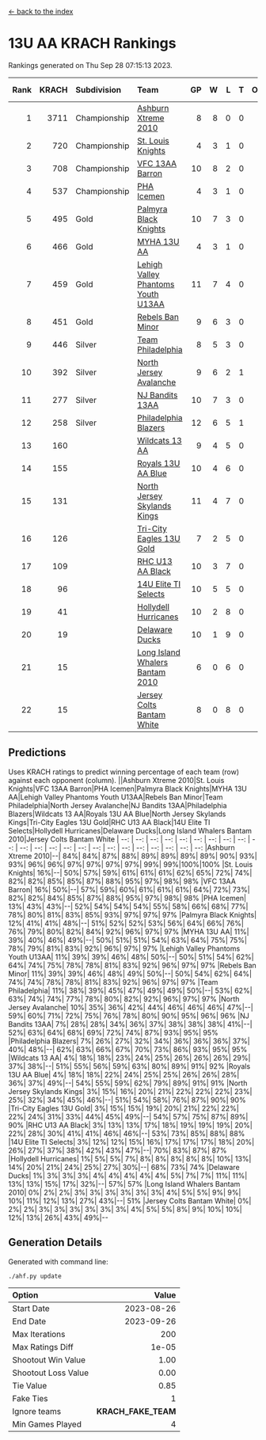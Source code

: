 [<- back to the index](readme.md)
# 13U AA KRACH Rankings
Rankings generated on Thu Sep 28 07:15:13 2023.

Rank|KRACH|Subdivision|Team|GP|W|L|T|OTW|OTL|SoS|Exp Wins|Win Diff
---:|---:|:---|:---|---:|---:|---:|---:|---:|---:|---:|---:|---:
1|3711|Championship|[Ashburn Xtreme 2010](https://gamesheetstats.com/seasons/3659/teams/140527/schedule)|8|8|0|0|0|0|377|8.8|-0.0
2|720|Championship|[St. Louis Knights](https://gamesheetstats.com/seasons/3659/teams/143323/schedule)|4|3|1|0|0|0|917|3.8|-0.0
3|708|Championship|[VFC 13AA Barron](https://gamesheetstats.com/seasons/3659/teams/140544/schedule)|10|8|2|0|1|0|252|8.9|0.0
4|537|Championship|[PHA Icemen](https://gamesheetstats.com/seasons/3659/teams/143321/schedule)|4|3|1|0|0|0|319|3.9|0.0
5|495|Gold|[Palmyra Black Knights](https://gamesheetstats.com/seasons/3659/teams/140537/schedule)|10|7|3|0|0|0|797|7.8|-0.0
6|466|Gold|[MYHA 13U AA](https://gamesheetstats.com/seasons/3659/teams/140533/schedule)|4|3|1|0|0|0|301|3.9|0.0
7|459|Gold|[Lehigh Valley Phantoms Youth U13AA](https://gamesheetstats.com/seasons/3659/teams/140531/schedule)|11|7|4|0|0|0|565|7.9|0.0
8|451|Gold|[Rebels Ban Minor](https://gamesheetstats.com/seasons/3659/teams/140539/schedule)|9|6|3|0|0|0|583|6.9|0.0
9|446|Silver|[Team Philadelphia](https://gamesheetstats.com/seasons/3659/teams/140542/schedule)|8|5|3|0|0|0|347|5.9|0.0
10|392|Silver|[North Jersey Avalanche](https://gamesheetstats.com/seasons/3659/teams/140535/schedule)|9|6|2|1|0|0|231|7.7|0.0
11|277|Silver|[NJ Bandits 13AA](https://gamesheetstats.com/seasons/3659/teams/140534/schedule)|10|7|3|0|2|1|186|7.9|0.0
12|258|Silver|[Philadelphia Blazers](https://gamesheetstats.com/seasons/3659/teams/140538/schedule)|12|6|5|1|1|0|755|7.7|0.0
13|160||[Wildcats 13 AA](https://gamesheetstats.com/seasons/3659/teams/140545/schedule)|9|4|5|0|0|0|268|4.9|0.0
14|155||[Royals 13U AA Blue](https://gamesheetstats.com/seasons/3659/teams/140541/schedule)|10|4|6|0|0|0|316|4.9|0.0
15|131||[North Jersey Skylands Kings](https://gamesheetstats.com/seasons/3659/teams/140536/schedule)|11|4|7|0|0|0|320|4.9|0.0
16|126||[Tri-City Eagles 13U Gold](https://gamesheetstats.com/seasons/3659/teams/140543/schedule)|7|2|5|0|0|1|396|2.9|0.0
17|109||[RHC U13 AA Black](https://gamesheetstats.com/seasons/3659/teams/140540/schedule)|10|3|7|0|0|0|306|3.9|0.0
18|96||[14U Elite TI Selects](https://gamesheetstats.com/seasons/3659/teams/140526/schedule)|10|5|5|0|0|1|185|5.9|0.0
19|41||[Hollydell Hurricanes](https://gamesheetstats.com/seasons/3659/teams/140529/schedule)|10|2|8|0|0|0|581|2.9|0.0
20|19||[Delaware Ducks](https://gamesheetstats.com/seasons/3659/teams/140528/schedule)|10|1|9|0|0|0|194|1.9|0.0
21|15||[Long Island Whalers Bantam 2010](https://gamesheetstats.com/seasons/3659/teams/140532/schedule)|6|0|6|0|0|0|246|0.9|0.0
22|15||[Jersey Colts Bantam White](https://gamesheetstats.com/seasons/3659/teams/140530/schedule)|8|0|8|0|0|1|248|0.9|0.0

## Predictions
Uses KRACH ratings to predict winning percentage of each team (row) against each opponent (column).
||Ashburn Xtreme 2010|St. Louis Knights|VFC 13AA Barron|PHA Icemen|Palmyra Black Knights|MYHA 13U AA|Lehigh Valley Phantoms Youth U13AA|Rebels Ban Minor|Team Philadelphia|North Jersey Avalanche|NJ Bandits 13AA|Philadelphia Blazers|Wildcats 13 AA|Royals 13U AA Blue|North Jersey Skylands Kings|Tri-City Eagles 13U Gold|RHC U13 AA Black|14U Elite TI Selects|Hollydell Hurricanes|Delaware Ducks|Long Island Whalers Bantam 2010|Jersey Colts Bantam White
| --: | --: | --: | --: | --: | --: | --: | --: | --: | --: | --: | --: | --: | --: | --: | --: | --: | --: | --: | --: | --: | --: | --: 
|Ashburn Xtreme 2010|--| 84%| 84%| 87%| 88%| 89%| 89%| 89%| 89%| 90%| 93%| 93%| 96%| 96%| 97%| 97%| 97%| 97%| 99%| 99%|100%|100%
|St. Louis Knights| 16%|--| 50%| 57%| 59%| 61%| 61%| 61%| 62%| 65%| 72%| 74%| 82%| 82%| 85%| 85%| 87%| 88%| 95%| 97%| 98%| 98%
|VFC 13AA Barron| 16%| 50%|--| 57%| 59%| 60%| 61%| 61%| 61%| 64%| 72%| 73%| 82%| 82%| 84%| 85%| 87%| 88%| 95%| 97%| 98%| 98%
|PHA Icemen| 13%| 43%| 43%|--| 52%| 54%| 54%| 54%| 55%| 58%| 66%| 68%| 77%| 78%| 80%| 81%| 83%| 85%| 93%| 97%| 97%| 97%
|Palmyra Black Knights| 12%| 41%| 41%| 48%|--| 51%| 52%| 52%| 53%| 56%| 64%| 66%| 76%| 76%| 79%| 80%| 82%| 84%| 92%| 96%| 97%| 97%
|MYHA 13U AA| 11%| 39%| 40%| 46%| 49%|--| 50%| 51%| 51%| 54%| 63%| 64%| 75%| 75%| 78%| 79%| 81%| 83%| 92%| 96%| 97%| 97%
|Lehigh Valley Phantoms Youth U13AA| 11%| 39%| 39%| 46%| 48%| 50%|--| 50%| 51%| 54%| 62%| 64%| 74%| 75%| 78%| 78%| 81%| 83%| 92%| 96%| 97%| 97%
|Rebels Ban Minor| 11%| 39%| 39%| 46%| 48%| 49%| 50%|--| 50%| 54%| 62%| 64%| 74%| 74%| 78%| 78%| 81%| 83%| 92%| 96%| 97%| 97%
|Team Philadelphia| 11%| 38%| 39%| 45%| 47%| 49%| 49%| 50%|--| 53%| 62%| 63%| 74%| 74%| 77%| 78%| 80%| 82%| 92%| 96%| 97%| 97%
|North Jersey Avalanche| 10%| 35%| 36%| 42%| 44%| 46%| 46%| 46%| 47%|--| 59%| 60%| 71%| 72%| 75%| 76%| 78%| 80%| 90%| 95%| 96%| 96%
|NJ Bandits 13AA|  7%| 28%| 28%| 34%| 36%| 37%| 38%| 38%| 38%| 41%|--| 52%| 63%| 64%| 68%| 69%| 72%| 74%| 87%| 93%| 95%| 95%
|Philadelphia Blazers|  7%| 26%| 27%| 32%| 34%| 36%| 36%| 36%| 37%| 40%| 48%|--| 62%| 63%| 66%| 67%| 70%| 73%| 86%| 93%| 95%| 95%
|Wildcats 13 AA|  4%| 18%| 18%| 23%| 24%| 25%| 26%| 26%| 26%| 29%| 37%| 38%|--| 51%| 55%| 56%| 59%| 63%| 80%| 89%| 91%| 92%
|Royals 13U AA Blue|  4%| 18%| 18%| 22%| 24%| 25%| 25%| 26%| 26%| 28%| 36%| 37%| 49%|--| 54%| 55%| 59%| 62%| 79%| 89%| 91%| 91%
|North Jersey Skylands Kings|  3%| 15%| 16%| 20%| 21%| 22%| 22%| 22%| 23%| 25%| 32%| 34%| 45%| 46%|--| 51%| 54%| 58%| 76%| 87%| 90%| 90%
|Tri-City Eagles 13U Gold|  3%| 15%| 15%| 19%| 20%| 21%| 22%| 22%| 22%| 24%| 31%| 33%| 44%| 45%| 49%|--| 54%| 57%| 75%| 87%| 89%| 90%
|RHC U13 AA Black|  3%| 13%| 13%| 17%| 18%| 19%| 19%| 19%| 20%| 22%| 28%| 30%| 41%| 41%| 46%| 46%|--| 53%| 73%| 85%| 88%| 88%
|14U Elite TI Selects|  3%| 12%| 12%| 15%| 16%| 17%| 17%| 17%| 18%| 20%| 26%| 27%| 37%| 38%| 42%| 43%| 47%|--| 70%| 83%| 87%| 87%
|Hollydell Hurricanes|  1%|  5%|  5%|  7%|  8%|  8%|  8%|  8%|  8%| 10%| 13%| 14%| 20%| 21%| 24%| 25%| 27%| 30%|--| 68%| 73%| 74%
|Delaware Ducks|  1%|  3%|  3%|  3%|  4%|  4%|  4%|  4%|  4%|  5%|  7%|  7%| 11%| 11%| 13%| 13%| 15%| 17%| 32%|--| 57%| 57%
|Long Island Whalers Bantam 2010|  0%|  2%|  2%|  3%|  3%|  3%|  3%|  3%|  3%|  4%|  5%|  5%|  9%|  9%| 10%| 11%| 12%| 13%| 27%| 43%|--| 51%
|Jersey Colts Bantam White|  0%|  2%|  2%|  3%|  3%|  3%|  3%|  3%|  3%|  4%|  5%|  5%|  8%|  9%| 10%| 10%| 12%| 13%| 26%| 43%| 49%|--

## Generation Details

Generated with command line:
```
./ahf.py update
```

| Option | Value |
| :----- | ----: |
| Start Date | 2023-08-26 |
| End Date | 2023-09-26 |
| Max Iterations | 200 |
| Max Ratings Diff | 1e-05 |
| Shootout Win Value | 1.00 |
| Shootout Loss Value | 0.00 |
| Tie Value | 0.85 |
| Fake Ties | 1 |
| Ignore teams | __KRACH_FAKE_TEAM__ |
| Min Games Played | 4 |

